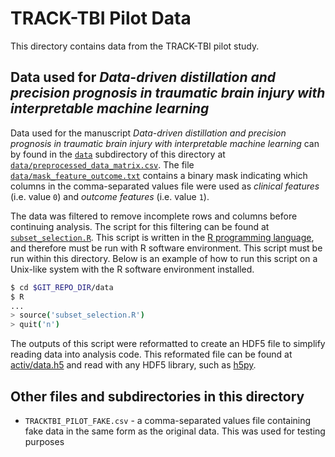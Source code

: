 # TRACK-TBI Pilot Data

This directory contains data from the TRACK-TBI pilot study. 

## Data used for _Data-driven distillation and precision prognosis in traumatic brain injury with interpretable machine learning_

Data used for the manuscript _Data-driven distillation and precision prognosis in traumatic brain injury with interpretable machine learning_ can by found
in the [`data`](https://github.com/BouchardLab/ML_4_prec_prognosis/blob/master/data/data) subdirectory of this directory at 
[`data/preprocessed_data_matrix.csv`](https://github.com/BouchardLab/ML_4_prec_prognosis/blob/master/data/data/preprocessed_data_matrix.csv). 
The file [`data/mask_feature_outcome.txt`](https://github.com/BouchardLab/ML_4_prec_prognosis/blob/master/data/data/mask_feature_outcome.txt) contains a binary mask indicating
which columns in the comma-separated values file were used as _clinical features_ (i.e. value `0`) and _outcome features_ (i.e. value `1`).

The data was filtered to remove incomplete rows and columns before continuing analysis. The script for this filtering can be found at [`subset_selection.R`](https://github.com/BouchardLab/ML_4_prec_prognosis/blob/master/data/subset_selection.R).
This script is written in the [R programming language](https://www.r-project.org/), and therefore must be run with R software environment. This script must be run within this directory. 
Below is an example of how to run this script on a Unix-like system with the R software environment installed.

```bash
$ cd $GIT_REPO_DIR/data
$ R
...
> source('subset_selection.R')
> quit('n')
```

The outputs of this script were reformatted to create an HDF5 file to simplify reading data into analysis code. This reformated file can be found at 
[activ/data.h5](https://github.com/BouchardLab/ML_4_prec_prognosis/blob/master/activ/data.h5) and read with any HDF5 library, such as [h5py](https://www.h5py.org/).


## Other files and subdirectories in this directory
- `TRACKTBI_PILOT_FAKE.csv` - a comma-separated values file containing fake data in the same form as the original data. This was used for testing purposes
